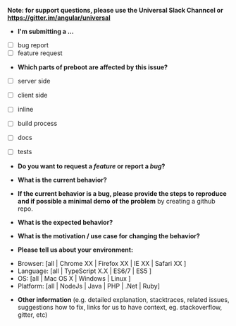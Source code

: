 **Note: for support questions, please use the Universal Slack Channcel or https://gitter.im/angular/universal** 

* **I'm submitting a ...**
- [ ] bug report
- [ ] feature request

* **Which parts of preboot are affected by this issue?**
- [ ] server side
- [ ] client side
- [ ] inline
- [ ] build process
- [ ] docs
- [ ] tests


* **Do you want to request a *feature* or report a *bug*?**



* **What is the current behavior?**



* **If the current behavior is a bug, please provide the steps to reproduce and if possible a minimal demo of the problem** by creating a github repo.



* **What is the expected behavior?**



* **What is the motivation / use case for changing the behavior?**



* **Please tell us about your environment:**

- Browser: [all | Chrome XX | Firefox XX | IE XX | Safari XX ]
- Language: [all | TypeScript X.X | ES6/7 | ES5 ]
- OS:  [all | Mac OS X | Windows | Linux ]
- Platform: [all | NodeJs | Java | PHP | .Net | Ruby]



* **Other information** (e.g. detailed explanation, stacktraces, related issues, suggestions how to fix, links for us to have context, eg. stackoverflow, gitter, etc)
